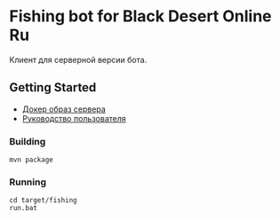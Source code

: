 # Fishing bot for Black Desert Online Ru

Клиент для серверной версии бота.


## Getting Started

- [Докер образ сервера](https://github.com/Symb1OS/blackdesert-fishbot-server/tree/master/blackdesert-fishbot-server)
- [Руководство пользователя](https://docs.google.com/document/d/1DkkaUYzsAG57zADdlMZyV0jzGTR5s-Vo13wi64Z0TC8/edit?usp=sharing)

### Building

```
mvn package
```

### Running

```
cd target/fishing
run.bat
```